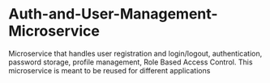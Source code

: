 # Auth-and-User-Management-Microservice
Microservice that handles user registration and login/logout, authentication, password storage, profile management, Role Based Access Control. This microservice is meant to be reused for different applications
